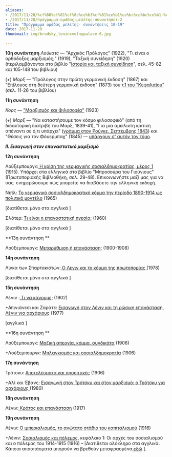 ```yaml
---
aliases:
- /2017/11/28/%cf%80%cf%81%cf%8c%ce%b3%cf%81%ce%b1%ce%bc%ce%bc%ce%b1-%ce%bf%ce%bc%ce%ac%ce%b4%ce%b1%cf%82-%ce%bc%ce%b5%ce%bb%ce%ad%cf%84%ce%b7%cf%82-%cf%83%cf%85%ce%bd%ce%b1%ce%bd%cf%84%ce%ae%cf%83%ce%b5%ce%b9-2
- /2017/11/28/πρόγραμμα-ομάδας-μελέτης-συναντήσει-2
title: "Πρόγραμμα ομάδας μελέτης- συναντήσεις 10-19"
date: 2017-11-28
thumbnail: img/brodsky_leninsmolnypalace-6.jpg

---
```

**10η συνάντηση**
*Λούκατς* — "Αρχικός Πρόλογος" (1922), "Τι είναι ο ορθόδοξος
μαρξισμός;" (1919), "Ταξική συνείδηση" (1920)  (περιλαμβάνονται στο
βιβλίο "[Ιστορία και ταξική
συνείδηση](http://www.scribd.com/doc/58558019/%CE%9B%CE%BF%CF%8D%CE%BA%CE%B1%CF%84%CF%82-%CE%93%CE%BA%CE%B5%CF%8C%CF%81%CE%B3%CE%BA%CE%B7-%CE%99%CF%83%CF%84%CE%BF%CF%81%CE%AF%CE%B1-%CE%BA%CE%B1%CE%B9-%CF%84%CE%B1%CE%BE%CE%B9%CE%BA%CE%AE-%CF%83%CF%85%CE%BD%CE%B5%CE%AF%CE%B4%CE%B7%CF%83%CE%B7-%CE%A0%CE%BF%CE%BB%CE%B9%CF%84%CE%B9%CE%BA%CF%8C-%CE%9A%CE%B1%CF%86%CE%B5%CE%BD%CE%B5%CE%AF%CE%BF)",
σελ. 45-82 και 105-148 του βιβλίου)

(+) *Μαρξ* — "Πρόλογος στην πρώτη γερμανική έκδοση" (1867) και
"Επίλογος στη δεύτερη γερμανική έκδοση" (1873) του [τ.1 του
"Κεφαλαίου"](http://www.scribd.com/doc/17355127/-1)(σελ. 11-26 του
βιβλίου)

**11η συνάντηση**

*Κορς* — ["Μαρξισμός και
Φιλοσοφία"](http://thessaloniki.platypus1917.org/wp-content/uploads/2012/09/pdf-%CE%9C%CE%B1%CF%81%CE%BE%CE%B9%CF%83%CE%BC%CF%8C%CF%82-%CE%BA%CE%B1%CE%B9-%CE%A6%CE%B9%CE%BB%CE%BF%CF%83%CE%BF%CF%86%CE%AF%CE%B1.pdf) (1923)

(+) *Μαρξ* — "Να καταστήσουμε τον κόσμο φιλοσοφικό" (από τη
διδακτορική διατριβή του Μαρξ, 1839-41), "Για μια αμείλικτη κριτική
απέναντι σε ό,τι υπάρχει" ([γράμμα στον Ρούγκε, Σεπτέμβρης
1843](http://thessaloniki.platypus1917.org/wp-content/uploads/2012/10/pdf-%CE%9C%CE%B1%CF%81%CE%BE-%CE%B3%CF%81%CE%AC%CE%BC%CE%BC%CE%B1-%CF%83%CF%84%CE%BF%CE%BD-%CE%A1%CE%BF%CF%8D%CE%B3%CE%BA%CE%B5.pdf))
και "Θέσεις για τον Φόυερμπαχ" (1845) — [υπάρχουν σ' αυτόν τον
τόμο](http://el.scribd.com/doc/62180606/%CE%9C%CE%B1%CF%81%CE%BE-%CE%88%CE%BD%CE%B3%CE%BA%CE%B5%CE%BB%CF%82-%CE%94%CE%B9%CE%B1%CE%BB%CE%B5%CF%87%CF%84%CE%AC-%CE%88%CF%81%CE%B3%CE%B1-%CE%A4%CF%8C%CE%BC%CE%BF%CF%82-%CE%94%CE%B5%CF%8D%CF%84%CE%B5%CF%81%CE%BF%CF%82).

***ΙΙ. Εισαγωγή στον επαναστατικό μαρξισμό***

**12η συνάντηση**

Λούξεμπουργκ:[ Η κρίση της γερμανικής σοσιαλδημοκρατίας, μέρος
1](/file/readings/luxemburg_junius.pdf) (1915).
Yπάρχει στα ελληνικά στο βιβλίο "Μπροσούρα του Γιούνιους" (Πρωτοποριακής
Βιβλιοθήκη, σελ. 29-48). Επικοινωνήστε μαζί μας για να σας  ενημερώσουμε
πώς μπορείτε να διαβάσετε την ελληνική εκδοχή.

Νετλ: [Το γερμανικό σοσιαλδημοκρατικό κόμμα την περίοδο 1890-1914 ως
πολιτικό
μοντέλο](/file/readings/nettljp_spd.pdf) (1965)

[διατίθεται μόνο στα αγγλικά
]

Σλότερ: [Τι είναι η επαναστατική
ηγεσία;](http://www.marxists.org/history/etol/writers/slaughter/1960/10/leadership.html) (1960)

[διατίθεται μόνο στα αγγλικά
]

**13η συνάντηση **

Λούξεμπουργκ: [Μεταρύθμιση ή
επανάσταση;](http://www.scribd.com/doc/54504878/%CE%A1%CF%8C%CE%B6%CE%B1-%CE%9B%CE%BF%CF%8D%CE%BE%CE%B5%CE%BC%CF%80%CE%BF%CF%85%CF%81%CE%B3%CE%BA-%CE%9C%CE%B5%CF%84%CE%B1%CF%81%CF%81%CF%8D%CE%B8%CE%BC%CE%B9%CF%83%CE%B7-%CE%AE-%CE%95%CF%80%CE%B1%CE%BD%CE%AC%CF%83%CF%84%CE%B1%CF%83%CE%B7) (1900-1908)

**14η συνάντηση**

Λίγκα των Σπαρτακιστών:[ Ο Λένιν και το κόμμα της
πρωτοπορίας ](http://www.bolshevik.org/Pamphlets/LeninVanguard/LVP%200.htm)(1978)

[διατίθεται μόνο στα αγγλικά
]

**15η συνάντηση**

Λένιν :[ Τι να
κάνουμε;](http://www.scribd.com/doc/50584511/%CE%9B%CE%95%CE%9D%CE%99%CE%9D-%CE%A4%CE%99-%CE%9D%CE%91-%CE%9A%CE%91%CE%9D%CE%9F%CE%A5%CE%9C%CE%95) (1902)

+Απινιάνεσι και Ζαράτε: [Εισαγωγή στον Λένιν και τη ρώσικη
επανάσταση, Λένιν για
αρχάριους](http://www.mediafire.com/?m9h72nf0swd1bac) (1977)

[αγγλικά
]

**16η συνάντηση **

Λούξεμπουργκ: [Μαζική απεργία, κόμμα,
συνδικάτα](http://www.scribd.com/doc/31530268/%CE%9B%CE%BF%CF%8D%CE%BE%CE%B5%CE%BC%CF%80%CE%BF%CF%85%CF%81%CE%B3%CE%BA-%CE%9C%CE%B1%CE%B6%CE%B9%CE%BA%CE%AE-%CE%91%CF%80%CE%B5%CF%81%CE%B3%CE%AF%CE%B1-%CE%9A%CF%8C%CE%BC%CE%BC%CE%B1-%CE%A3%CF%85%CE%BD%CE%B4%CE%B9%CE%BA%CE%AC%CF%84%CE%B1-%CE%A0%CE%BF%CE%BB%CE%B9%CF%84%CE%B9%CE%BA%CF%8C-%CE%9A%CE%B1%CF%86%CE%B5%CE%BD%CE%B5%CE%AF%CE%BF#download) (1906)

+Λούξεμπουργκ: [Μπλανκισμός και
σοσιαλδημοκρατία](http://thessaloniki.platypus1917.org/wp-content/uploads/2013/02/%CE%9C%CF%80%CE%BB%CE%B1%CE%BD%CE%BA%CE%B9%CF%83%CE%BC%CF%8C%CF%82-%CE%BA%CE%B1%CE%B9-%CE%A3%CE%BF%CF%83%CE%B9%CE%B1%CE%BB%CE%B4%CE%B7%CE%BC%CE%BF%CE%BA%CF%81%CE%B1%CF%84%CE%AF%CE%B1.pdf) (1906)

**17η συνάντηση**

Τρότσκυ: [Αποτελέσματα και
προοπτικές](http://avantgarde2009.wordpress.com/2010/01/09/%CE%B1%CF%80%CE%BF%CF%84%CE%B5%CE%BB%CE%B5%CF%83%CE%BC%CE%B1%CF%84%CE%B1-%CE%BA%CE%B1%CE%B9-%CF%80%CF%81%CE%BF%CE%BF%CF%80%CF%84%CE%B9%CE%BA%CE%B5%CF%83-%CF%84%CE%BF%CF%85-%CE%BB-%CF%84%CF%81%CF%8C/) (1906)

+Αλί και Έβανς: [Εισαγωγή στον Τρότσκυ και στον μαρξισμό: ο Τρότσκυ
για
αρχάριους ](http://www.scribd.com/doc/59195884/O-Trotski-Gia-Arxarious)(1980)

**18η συνάντηση**

Λένιν:[ Κράτος και
επανάσταση](http://www.scribd.com/doc/23592018/LENIN-Kratos-Kai-Epanastasi) (1917)

**19η συνάντηση**

Λένιν: [Ο ιμπεριαλισμός, το ανώτατο στάδιο του
καπιταλισμού](http://www.scribd.com/doc/63179676/%CE%92-%CE%99-%CE%9B%CE%95%CE%9D%CE%99%CE%9D-%CE%9F-%CE%99%CE%9C%CE%A0%CE%95%CE%A1%CE%99%CE%91%CE%9B%CE%99%CE%A3%CE%9C%CE%9F%CE%A3-%CE%91%CE%9D%CE%A9%CE%A4%CE%91%CE%A4%CE%9F-%CE%A3%CE%A4%CE%91%CE%94%CE%99%CE%9F-%CE%A4%CE%9F%CE%A5-%CE%9A%CE%91%CE%A0%CE%99%CE%A4%CE%91%CE%9B%CE%99%CE%A3%CE%9C%CE%9F%CE%A5) (1916)

+Λένιν: [Σοσιαλισμός και
πόλεμος](http://www.marxists.org/archive/lenin/works/1915/s+w/ch01.htm),
κεφάλαιο 1: Οι αρχές του σοσιαλισμού και ο πόλεμος του 1914-1915 (1916)
–
[Διατίθεται ολόκληρο στα αγγλικά. Κάποια αποσπάσματα μπορούν να
βρεθούν
μεταφρασμένα[ εδώ](http://www.rizospastis.gr/story.do?id=6807604&publDate=22/4/2012)
].

